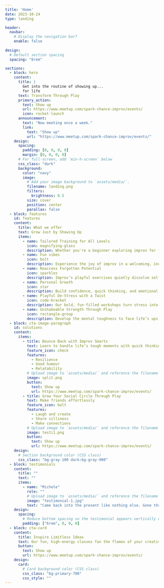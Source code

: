 ```yaml
---
title: 'Home'
date: 2023-10-24
type: landing

header:
  navbar:
    # Display the navigation bar?
    enable: false
    
design:
  # Default section spacing
  spacing: "6rem"

sections:
  - block: hero
    content:
      title: |
        Get into the routine of showing up...
        for life
      text: Transform Through Play
      primary_action:
        text: Show up
        url: https://www.meetup.com/spark-chance-improv/events/
        icon: rocket-launch
      announcement:
        text: "Now meeting once a week."
        link:
          text: "Show up"
          url: "https://www.meetup.com/spark-chance-improv/events/"
    design:
      spacing:
        padding: [0, 0, 0, 0]
        margin: [0, 0, 0, 0]
      # For full-screen, add `min-h-screen` below
      css_class: "dark"
      background:
        color: "navy"
        image:
          # Add your image background to `assets/media/`.
          filename: landing.png
          filters:
            brightness: 0.5
          size: cover
          position: center
          parallax: false
  - block: features
    id: features
    content:
      title: What we offer
      text: Grow Just by Showing Up
      items:
        - name: Tailored Training for All Levels
          icon: magnifying-glass
          description: Whether you're a beginner exploring improv for fun or a seasoned clown sharpening your skills, Spark Chance offers customises our meetups for every skill level. From foundational techniques to structured scene work, we meet you where you are.
        - name: Fun vibes
          icon: bolt
          description: Experience the joy of improv in a welcoming, inclusive space. Our meetups are designed to spark laughter, creativity, and connection, making learning both impactful and unforgettable.
        - name: Reaccess Forgotten Potential
          icon: sparkles
          description: Improv’s playful exercises quietly dissolve self-doubt and fear, helping you break through personal barriers. Discover newfound confidence and creativity as you embrace spontaneity in a supportive, fun environment.
        - name: Personal Growth
          icon: star
          description: Build confidence, quick thinking, and emotional intelligence through improv. Our exercises, inspired by techniques like Viola Spolin’s, help you navigate life’s challenges with creativity and resilience.
        - name: Playful De-Stress with a Twist
          icon: code-bracket
          description: Our bold, fun-filled workshops turn stress into laughter with a touch of sass. Dive into improv’s quirky world and feel refreshed, no meditation required.
        - name: Unshakeable Strength Through Play
          icon: rectangle-group
          description: Develop the mental toughness to face life’s ups and downs through fun improv scenarios. You’ll master staying grounded and resourceful, ready for any situation with a smile.
  - block: cta-image-paragraph
    id: solutions
    content:
      items:
        - title: Bounce Back with Improv Smarts
          text: Learn to handle life’s tough moments with quick thinking and poise. Our dynamic workshops train you to stay calm and creative, no matter what challenges come your way.
          feature_icon: check
          features:
            - Resilience
            - Good humour
            - Relatability
          # Upload image to `assets/media/` and reference the filename here
          image: split.png
          button:
            text: Show up
            url: https://www.meetup.com/spark-chance-improv/events/
        - title: Grow Your Social Circle Through Play
          text: Make friends effortlessly
          feature_icon: bolt
          features:
            - Laugh and create 
            - Share silliness
            - Make connections
          # Upload image to `assets/media/` and reference the filename here
          image: testi1.png
          button:
            text: Show up
            url: https://www.meetup.com/spark-chance-improv/events/
    design:
      # Section background color (CSS class)
      css_class: "bg-gray-100 dark:bg-gray-900"
  - block: testimonials
    content:
      title: ""
      text: ""
      items:
        - name: "Michele"
          role: ""
          # Upload image to `assets/media/` and reference the filename here
          image: "testimonial-1.jpg"
          text: "Came back into the present like nothing else. Gone through a number of other art classes - writing and drawing - but nothing really lights the creative spark like improv. Spark Choice were very welcoming, and I'll be back again!"
    design:
      spacing:
        # Reduce bottom spacing so the testimonial appears vertically centered between sections
        padding: ["6rem", 0, 0, 0]
  - block: cta-card
    content:
      title: Inspire Limitless Ideas
      text: Our fun, high-energy classes fan the flames of your creativity through spontaneous storytelling and collaboration. Watch your ideas soar in a supportive, imaginative environment.
      button:
        text: Show up
        url: https://www.meetup.com/spark-chance-improv/events/
    design:
      card:
        # Card background color (CSS class)
        css_class: "bg-primary-700"
        css_style: ""
---
```

